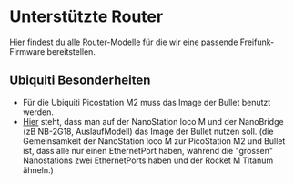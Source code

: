 # Unterstützte Router

[Hier](http://gluon.readthedocs.org/en/v2014.4/#supported-devices) findest du alle Router-Modelle für die wir eine passende Freifunk-Firmware bereitstellen.

## Ubiquiti Besonderheiten
* Für die Ubiquiti Picostation M2 muss das Image der Bullet benutzt werden.
* [Hier](http://wiki.openwrt.org/toh/ubiquiti/airmaxm) steht, dass man auf der NanoStation loco M und der NanoBridge (zB NB-2G18, AuslaufModell)  das Image der Bullet nutzen soll. (die Gemeinsamkeit der NanoStation loco M zur PicoStation M2 und Bullet ist, dass alle nur einen EthernetPort haben, während die "grossen" Nanostations zwei EthernetPorts haben und der Rocket M Titanum ähneln.)